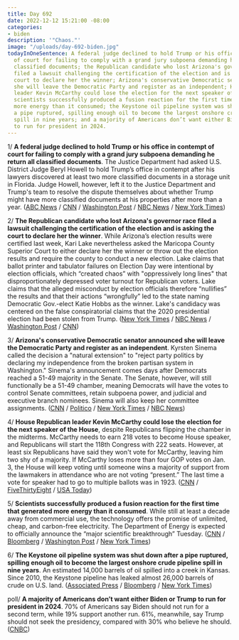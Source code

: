 ```yaml
---
title: Day 692
date: 2022-12-12 15:21:00 -08:00
categories:
- biden
description: '"Chaos."'
image: "/uploads/day-692-biden.jpg"
todayInOneSentence: A federal judge declined to hold Trump or his office in contempt
  of court for failing to comply with a grand jury subpoena demanding he return all
  classified documents; the Republican candidate who lost Arizona's governor race
  filed a lawsuit challenging the certification of the election and is asking the
  court to declare her the winner; Arizona's conservative Democratic senator announced
  she will leave the Democratic Party and register as an independent; House Republican
  leader Kevin McCarthy could lose the election for the next speaker of the House;
  scientists successfully produced a fusion reaction for the first time that generated
  more energy than it consumed; the Keystone oil pipeline system was shut down after
  a pipe ruptured, spilling enough oil to become the largest onshore crude pipeline
  spill in nine years; and a majority of Americans don’t want either Biden or Trump
  to run for president in 2024.
---
```


1/ **A federal judge declined to hold Trump or his office in contempt of court for failing to comply with a grand jury subpoena demanding he return all classified documents**. The Justice Department had asked U.S. District Judge Beryl Howell to hold Trump’s office in contempt after his lawyers discovered at least two more classified documents in a storage unit in Florida. Judge Howell, however, left it to the Justice Department and Trump's team to resolve the dispute themselves about whether Trump might have more classified documents at his properties after more than a year. ([ABC News](https://abcnews.go.com/Politics/judge-declines-doj-request-hold-trump-team-contempt/story?id=94809481) / [CNN](https://www.cnn.com/2022/12/09/politics/trump-contempt-hearing-classified-documents-subpoena/) / [Washington Post](https://www.washingtonpost.com/national-security/2022/12/09/trump-contempt-hearing/) / [NBC News](https://www.nbcnews.com/politics/justice-department/doj-asks-federal-judge-hold-trumps-office-contempt-return-documents-rcna60996) / [New York Times](https://www.nytimes.com/2022/12/09/us/politics/trump-contempt-justice-department.html))

2/ **The Republican candidate who lost Arizona's governor race filed a lawsuit challenging the certification of the election and is asking the court to declare her the winner**. While Arizona’s election results were certified last week, Kari Lake nevertheless asked the Maricopa County Superior Court to either declare her the winner or throw out the election results and require the county to conduct a new election. Lake claims that ballot printer and tabulator failures on Election Day were intentional by election officials, which “created chaos” with "oppressively long lines" that disproportionately depressed voter turnout for Republican voters. Lake claims that the alleged misconduct by election officials therefore “nullifies” the results and that their actions “wrongfully” led to the state naming Democratic Gov.-elect Katie Hobbs as the winner. Lake's candidacy was centered on the false conspiratorial claims that the 2020 presidential election had been stolen from Trump. ([New York Times](https://www.nytimes.com/2022/12/09/us/politics/kari-lake-election-lawsuit.html) / [NBC News](https://www.nbcnews.com/politics/2022-election/kari-lake-files-lawsuit-bid-overturn-arizona-election-rcna61094) / [Washington Post](https://www.washingtonpost.com/politics/2022/12/09/kari-lake-lawsuit-arizona/) / [CNN](https://www.cnn.com/2022/12/09/politics/kari-lake-election-lawsuit-arizona/))

3/ **Arizona's conservative Democratic senator announced she will leave the Democratic Party and register as an independent**. Kyrsten Sinema called the decision a "natural extension" to "reject party politics by declaring my independence from the broken partisan system in Washington." Sinema's announcement comes days after Democrats reached a 51-49 majority in the Senate. The Senate, however, will still functionally be a 51-49 chamber, meaning Democrats will have the votes to control Senate committees, retain subpoena power, and judicial and executive branch nominees. Sinema will also keep her committee assignments. ([CNN](https://www.cnn.com/2022/12/09/politics/kyrsten-sinema-leaves-democratic-party/index.html) / [Politico](https://www.politico.com/news/2022/12/09/sinema-arizona-senate-independent-00073216) / [New York Times](https://www.nytimes.com/2022/12/09/us/politics/kyrsten-sinema-democrats.html) / [NBC News](https://www.nbcnews.com/politics/politics-news/sen-kyrsten-sinema-leaves-democratic-party-registers-independent-rcna60911))

4/ **House Republican leader Kevin McCarthy could lose the election for the next speaker of the House**, despite Republicans flipping the chamber in the midterms. McCarthy needs to earn 218 votes to become House speaker, and Republicans will start the 118th Congress with 222 seats. However, at least six Republicans have said they won't vote for McCarthy, leaving him two shy of a majority. If McCarthy loses more than four GOP votes on Jan. 3, the House will keep voting until someone wins a majority of support from the lawmakers in attendance who are not voting “present.” The last time a vote for speaker had to go to multiple ballots was in 1923. ([CNN](https://www.cnn.com/2022/12/09/politics/mccarthy-speaker-house-republicans-218/) / [FiveThirtyEight](https://fivethirtyeight.com/features/house-speaker-kevin-mccarthy-votes/) / [USA Today](https://www.usatoday.com/story/news/politics/2022/12/04/democrats-republicans-mccarthy-house-speaker/10833125002/))

5/ **Scientists successfully produced a fusion reaction for the first time that generated more energy than it consumed**. While still at least a decade away from commercial use, the technology offers the promise of unlimited, cheap, and carbon-free electricity. The Department of Energy is expected to officially announce the “major scientific breakthrough” Tuesday. ([CNN](https://www.cnn.com/2022/12/12/politics/nuclear-fusion-energy-us-scientists-climate/index.html) / [Bloomberg](https://www.bloomberg.com/news/articles/2022-12-12/nuclear-fusion-energy-breakthrough-made-by-scientists-in-us?sref=MIBMEEoj) / [Washington Post](https://www.washingtonpost.com/business/2022/12/11/fusion-nuclear-energy-breakthrough/) / [New York Times](https://www.nytimes.com/2022/12/12/science/nuclear-fusion-energy-breakthrough.html))

6/ **The Keystone oil pipeline system was shut down after a pipe ruptured, spilling enough oil to become the largest onshore crude pipeline spill in nine years**. An estimated 14,000 barrels of oil spilled into a creek in Kansas. Since 2010, the Keystone pipeline has leaked almost 26,000 barrels of crude on U.S. land. ([Associated Press](https://apnews.com/article/oil-spills-business-texas-kansas-us-environmental-protection-agency-eda391fc0924b34a08ff840615a7bc58) / [Bloomberg](https://www.bloomberg.com/news/articles/2022-12-12/tc-energy-keystone-has-leaked-more-oil-than-any-other-pipeline-in-us-since-2010?sref=MIBMEEoj) / [New York Times](https://www.nytimes.com/2022/12/09/us/keystone-pipeline-oil-leak-kansas.html))

poll/ **A majority of Americans don’t want either Biden or Trump to run for president in 2024**. 70% of Americans say Biden should not run for a second term, while 19% support another run. 61%, meanwhile, say Trump should not seek the presidency, compared with 30% who believe he should. ([CNBC](https://www.cnbc.com/2022/12/09/majority-of-americans-dont-want-biden-or-trump-to-run-again-in-2024-cnbc-survey-shows.html))